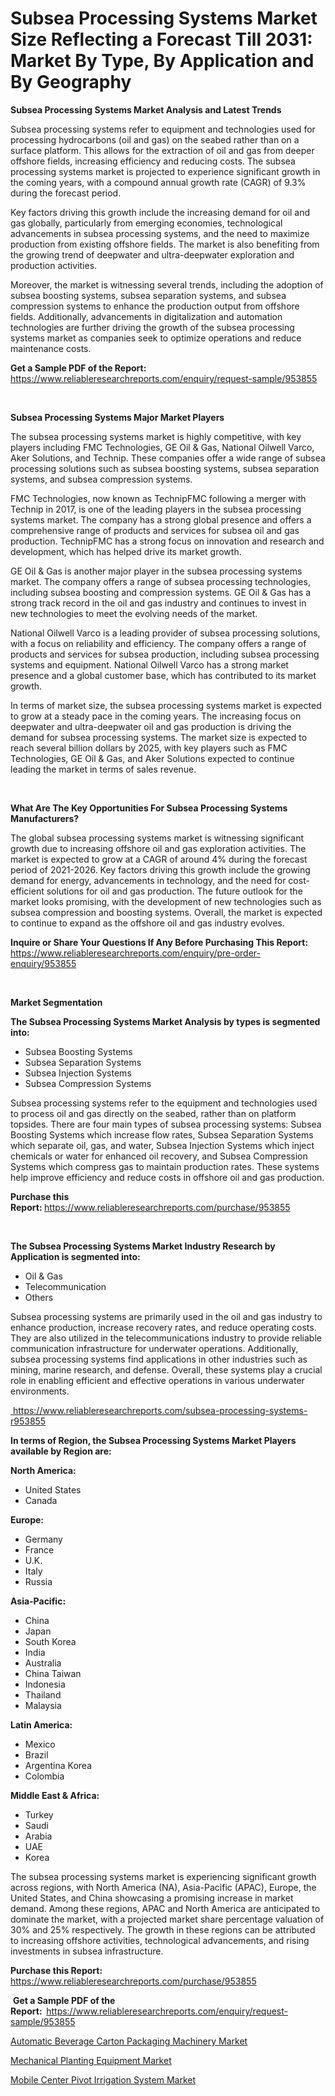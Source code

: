 <p><h1>Subsea Processing Systems Market Size Reflecting a Forecast Till 2031: Market By Type, By Application and By Geography</h1></p><p><strong>Subsea Processing Systems Market Analysis and Latest Trends</strong></p>
<p><p>Subsea processing systems refer to equipment and technologies used for processing hydrocarbons (oil and gas) on the seabed rather than on a surface platform. This allows for the extraction of oil and gas from deeper offshore fields, increasing efficiency and reducing costs. The subsea processing systems market is projected to experience significant growth in the coming years, with a compound annual growth rate (CAGR) of 9.3% during the forecast period.</p><p>Key factors driving this growth include the increasing demand for oil and gas globally, particularly from emerging economies, technological advancements in subsea processing systems, and the need to maximize production from existing offshore fields. The market is also benefiting from the growing trend of deepwater and ultra-deepwater exploration and production activities.</p><p>Moreover, the market is witnessing several trends, including the adoption of subsea boosting systems, subsea separation systems, and subsea compression systems to enhance the production output from offshore fields. Additionally, advancements in digitalization and automation technologies are further driving the growth of the subsea processing systems market as companies seek to optimize operations and reduce maintenance costs.</p></p>
<p><strong>Get a Sample PDF of the Report:&nbsp;</strong> <a href="https://www.reliableresearchreports.com/enquiry/request-sample/953855">https://www.reliableresearchreports.com/enquiry/request-sample/953855</a></p>
<p>&nbsp;</p>
<p><strong>Subsea Processing Systems Major Market Players</strong></p>
<p><p>The subsea processing systems market is highly competitive, with key players including FMC Technologies, GE Oil & Gas, National Oilwell Varco, Aker Solutions, and Technip. These companies offer a wide range of subsea processing solutions such as subsea boosting systems, subsea separation systems, and subsea compression systems.</p><p>FMC Technologies, now known as TechnipFMC following a merger with Technip in 2017, is one of the leading players in the subsea processing systems market. The company has a strong global presence and offers a comprehensive range of products and services for subsea oil and gas production. TechnipFMC has a strong focus on innovation and research and development, which has helped drive its market growth.</p><p>GE Oil & Gas is another major player in the subsea processing systems market. The company offers a range of subsea processing technologies, including subsea boosting and compression systems. GE Oil & Gas has a strong track record in the oil and gas industry and continues to invest in new technologies to meet the evolving needs of the market.</p><p>National Oilwell Varco is a leading provider of subsea processing solutions, with a focus on reliability and efficiency. The company offers a range of products and services for subsea production, including subsea processing systems and equipment. National Oilwell Varco has a strong market presence and a global customer base, which has contributed to its market growth.</p><p>In terms of market size, the subsea processing systems market is expected to grow at a steady pace in the coming years. The increasing focus on deepwater and ultra-deepwater oil and gas production is driving the demand for subsea processing systems. The market size is expected to reach several billion dollars by 2025, with key players such as FMC Technologies, GE Oil & Gas, and Aker Solutions expected to continue leading the market in terms of sales revenue.</p></p>
<p>&nbsp;</p>
<p><strong>What Are The Key Opportunities For Subsea Processing Systems Manufacturers?</strong></p>
<p><p>The global subsea processing systems market is witnessing significant growth due to increasing offshore oil and gas exploration activities. The market is expected to grow at a CAGR of around 4% during the forecast period of 2021-2026. Key factors driving this growth include the growing demand for energy, advancements in technology, and the need for cost-efficient solutions for oil and gas production. The future outlook for the market looks promising, with the development of new technologies such as subsea compression and boosting systems. Overall, the market is expected to continue to expand as the offshore oil and gas industry evolves.</p></p>
<p><strong>Inquire or Share Your Questions If Any Before Purchasing This Report:</strong> <a href="https://www.reliableresearchreports.com/enquiry/pre-order-enquiry/953855">https://www.reliableresearchreports.com/enquiry/pre-order-enquiry/953855</a></p>
<p>&nbsp;</p>
<p><strong>Market Segmentation</strong></p>
<p><strong>The Subsea Processing Systems Market Analysis by types is segmented into:</strong></p>
<p><ul><li>Subsea Boosting Systems</li><li>Subsea Separation Systems</li><li>Subsea Injection Systems</li><li>Subsea Compression Systems</li></ul></p>
<p><p>Subsea processing systems refer to the equipment and technologies used to process oil and gas directly on the seabed, rather than on platform topsides. There are four main types of subsea processing systems: Subsea Boosting Systems which increase flow rates, Subsea Separation Systems which separate oil, gas, and water, Subsea Injection Systems which inject chemicals or water for enhanced oil recovery, and Subsea Compression Systems which compress gas to maintain production rates. These systems help improve efficiency and reduce costs in offshore oil and gas production.</p></p>
<p><strong>Purchase this Report:&nbsp;</strong><a href="https://www.reliableresearchreports.com/purchase/953855">https://www.reliableresearchreports.com/purchase/953855</a></p>
<p>&nbsp;</p>
<p><strong>The Subsea Processing Systems Market Industry Research by Application is segmented into:</strong></p>
<p><ul><li>Oil & Gas</li><li>Telecommunication</li><li>Others</li></ul></p>
<p><p>Subsea processing systems are primarily used in the oil and gas industry to enhance production, increase recovery rates, and reduce operating costs. They are also utilized in the telecommunications industry to provide reliable communication infrastructure for underwater operations. Additionally, subsea processing systems find applications in other industries such as mining, marine research, and defense. Overall, these systems play a crucial role in enabling efficient and effective operations in various underwater environments.</p></p>
<p><a href="https://www.reliableresearchreports.com/subsea-processing-systems-r953855">&nbsp;https://www.reliableresearchreports.com/subsea-processing-systems-r953855</a></p>
<p><strong>In terms of Region, the Subsea Processing Systems Market Players available by Region are:</strong></p>
<p>
    <p> <strong> North America: </strong>
        <ul>
            <li>United States</li>
            <li>Canada</li>
        </ul>
        </p> 
    <p> <strong> Europe: </strong>
        <ul>
            <li>Germany</li>
            <li>France</li>
            <li>U.K.</li>
            <li>Italy</li>
            <li>Russia</li>
        </ul>
        </p> 
    <p> <strong> Asia-Pacific: </strong>
        <ul>
            <li>China</li>
            <li>Japan</li>
            <li>South Korea</li>
            <li>India</li>
            <li>Australia</li>
            <li>China Taiwan</li>
            <li>Indonesia</li>
            <li>Thailand</li>
            <li>Malaysia</li>
        </ul>
        </p> 
    <p> <strong> Latin America: </strong>
        <ul>
            <li>Mexico</li>
            <li>Brazil</li>
            <li>Argentina Korea</li>
            <li>Colombia</li>
        </ul>
        </p> 
    <p> <strong> Middle East & Africa: </strong>
        <ul>
            <li>Turkey</li>
            <li>Saudi</li>
            <li>Arabia</li>
            <li>UAE</li>
            <li>Korea</li>
        </ul>
    </p>
    </p>
<p><p>The subsea processing systems market is experiencing significant growth across regions, with North America (NA), Asia-Pacific (APAC), Europe, the United States, and China showcasing a promising increase in market demand. Among these regions, APAC and North America are anticipated to dominate the market, with a projected market share percentage valuation of 30% and 25% respectively. The growth in these regions can be attributed to increasing offshore activities, technological advancements, and rising investments in subsea infrastructure.</p></p>
<p><strong>Purchase this Report: </strong><a href="https://www.reliableresearchreports.com/purchase/953855">https://www.reliableresearchreports.com/purchase/953855</a></p>
<p>&nbsp;<strong>Get a Sample PDF of the Report:&nbsp;&nbsp;</strong><a href="https://www.reliableresearchreports.com/enquiry/request-sample/953855">https://www.reliableresearchreports.com/enquiry/request-sample/953855</a></p>
<p><strong></strong></p>
<p><p><a href="https://www.linkedin.com/pulse/automatic-beverage-carton-packaging-machinery-market-size-trends-etz3e">Automatic Beverage Carton Packaging Machinery Market</a></p><p><a href="https://www.linkedin.com/pulse/mechanical-planting-equipment-market-trends-forecast-competitive-0yfse">Mechanical Planting Equipment Market</a></p><p><a href="https://www.linkedin.com/pulse/mobile-center-pivot-irrigation-system-market-outlook-industry-0yrle">Mobile Center Pivot Irrigation System Market</a></p></p>